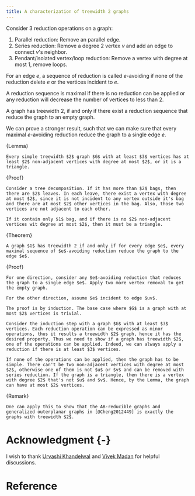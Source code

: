 ```yaml
---
title: A characterization of treewidth 2 graphs
---
```


Consider 3 reduction operations on a graph:

1. Parallel reduction: Remove an parallel edge.
2. Series reduction: Remove a degree 2 vertex $v$ and add an edge to connect $v$'s neighbor.
3. Pendant/isolated vertex/loop reduction: Remove a vertex with degree at most $1$, remove loops.

For an edge $e$, a sequence of reduction is called $e$-avoiding if none of the reduction delete $e$ or the vertices incident to $e$.

A reduction sequence is maximal if there is no reduction can be applied or any reduction will decrease the number of vertices to less than $2$.

A graph has treewidth $2$, if and only if there exist a reduction sequence that reduce the graph to an empty graph. 

We can prove a stronger result, such that we can make sure that every maximal $e$-avoiding reduction reduce the graph to a single edge $e$.

{Lemma}

	Every simple treewidth $2$ graph $G$ with at least $3$ vertices has at least $2$ non-adjacent vertices with degree at most $2$, or it is a triangle.

{Proof}
	
	Consider a tree decomposition. If it has more than $2$ bags, then there are $2$ leaves. In each leave, there exist a vertex with degree at most $2$, since it is not incident to any vertex outside it's bag and there are at most $2$ other vertices in the bag. Also, those two vertices are not adjacent to each other. 

	If it contain only $1$ bag, and if there is no $2$ non-adjacent vertices wit degree at most $2$, then it must be a triangle.

{Theorem}
	
	A graph $G$ has treewidth 2 if and only if for every edge $e$, every maximal sequence of $e$-avoiding reduction reduce the graph to the edge $e$.

{Proof}

	For one direction, consider any $e$-avoiding reduction that reduces the graph to a single edge $e$. Apply two more vertex removal to get the empty graph. 

	For the other direction, assume $e$ incident to edge $uv$.

	The proof is by induction. The base case where $G$ is a graph with at most $2$ vertices is trivial.

	Consider the induction step with a graph $G$ with at least $3$ vertices. Each reduction operation can be expressed as minor operations, thus it results a treewidth $2$ graph, hence it has the desired property. Thus we need to show if a graph has treewidth $2$, one of the operations can be applied. Indeed, we can always apply a reduction if there is at least $3$ vertices.

	If none of the operations can be applied, then the graph has to be simple. There can't be two non-adjacent vertices with degree at most $2$, otherwise one of them is not $u$ or $v$ and can be removed with series reduction. If the graph is a triangle, then there is a vertex with degree $2$ that's not $u$ and $v$. Hence, by the Lemma, the graph can have at most $2$ vertices.

{Remark}
	
	One can apply this to show that the AB-reducible graphs and generalized outerplanar graphs in [@Cheng2012449] is exactly the graphs with treewidth $2$.

# Acknowledgment {-}

I wish to thank [Urvashi Khandelwal](https://nlp.stanford.edu/~urvashik/) and [Vivek Madan](http://vmadan2.web.engr.illinois.edu/) for helpful discussions.

# Reference

